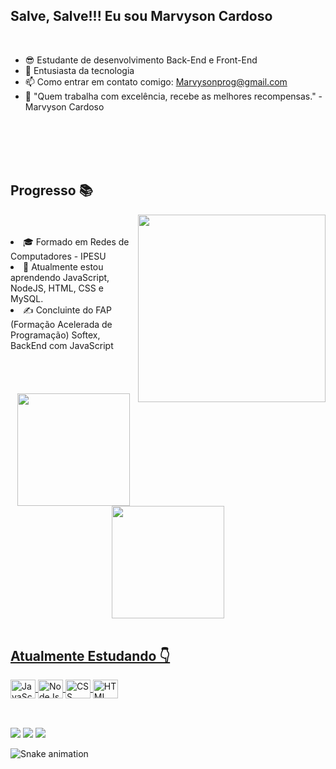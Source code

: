 ## Salve, Salve!!! Eu sou Marvyson Cardoso
<br>

- 😎 Estudante de desenvolvimento Back-End e Front-End
- 💬 Entusiasta da tecnologia
- 📫 Como entrar em contato comigo: Marvysonprog@gmail.com
- 🚀 "Quem trabalha com excelência, recebe as melhores recompensas." - Marvyson Cardoso



<br><br>
<br><br>

## Progresso 📚
<img align="right" src="https://camo.githubusercontent.com/505c2c03a5b20dcc664ce9a0dbdce638ea0a8a85fc39e613c0f4a2f545dd67b1/68747470733a2f2f6d69726f2e6d656469756d2e636f6d2f6d61782f3638302f302a37513379765349765f7430696f4a2d5a2e676966" width="300"/>
<br><br>
<li> 🎓 Formado em Redes de Computadores - IPESU
<li> 🌱 Atualmente estou aprendendo JavaScript, NodeJS, HTML, CSS e MySQL.
<li> ✍️ Concluinte do FAP (Formação Acelerada de Programação) Softex, BackEnd com JavaScript</li>
<br><br><br>
<br>
<div align="center">
  <a href="https://github.com/Marvysonprog">
  <img height="180em" src="https://github-readme-stats.vercel.app/api?username=marvysonprog&show_icons=true&theme=dracula&include_all_commits=true&count_private=true"/>
  <img height="180em" src="https://github-readme-stats.vercel.app/api/top-langs/?username=marvysonprog&layout=compact&langs_count=7&theme=dracula"/>
</div>
<br>
    
## Atualmente Estudando 👇

<div align="left>
  <img align="center" height="30" width="40" alt="Java" src="https://cdn.jsdelivr.net/gh/devicons/devicon/icons/java/java-original.svg">
  <img align="center" height="30" width="40" alt="JavaScript" src="https://cdn.jsdelivr.net/gh/devicons/devicon/icons/javascript/javascript-original.svg">
  <img align="center" height="30" width="40" alt="NodeJs" src="https://cdn.jsdelivr.net/gh/devicons/devicon/icons/nodejs/nodejs-plain.svg">
  <img align="center" height="30" width="40" alt="CSS" src="https://cdn.jsdelivr.net/gh/devicons/devicon/icons/css3/css3-original.svg">
  <img align="center" height="30" width="40" alt="HTML" src="https://cdn.jsdelivr.net/gh/devicons/devicon/icons/html5/html5-original.svg">  
</div>

<br>

##

<div> 
<a href="https://www.linkedin.com/in/marvyson-oliveira-cardoso-051865243/" target="_blank"><img src="https://img.shields.io/badge/LinkedIn-0077B5?style=for-the-badge&logo=linkedin&logoColor=white" target="_blank"></a>
<a href="https://www.instagram.com/marvyson_natural/" target="_blank"><img src="https://img.shields.io/badge/Instagram-E4405F?style=for-the-badge&logo=instagram&logoColor=white" target="_blank"></a>
<a href="mailto:marvysonprog@gmail.com" target="_blank"><img src="https://img.shields.io/badge/Gmail-D14836?style=for-the-badge&logo=gmail&logoColor=white" target="_blank"></a>


</div>

![Snake animation](https://github.com/Marvysonprog/Marvysonprog/blob/output/github-contribution-grid-snake.svg)
